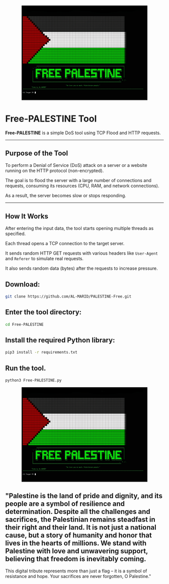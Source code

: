 <p align="center">
  <img src="Free-PALESTINE.jpg" alt="Free-PALESTINE" width="400" />
</p>

# Free-PALESTINE Tool

**Free-PALESTINE** is a simple DoS tool using TCP Flood and HTTP requests.

---

## Purpose of the Tool

To perform a Denial of Service (DoS) attack on a server or a website running on the HTTP protocol (non-encrypted).

The goal is to flood the server with a large number of connections and requests, consuming its resources (CPU, RAM, and network connections).

As a result, the server becomes slow or stops responding.

---

## How It Works

After entering the input data, the tool starts opening multiple threads as specified.

Each thread opens a TCP connection to the target server.

It sends random HTTP GET requests with various headers like `User-Agent` and `Referer` to simulate real requests.

It also sends random data (bytes) after the requests to increase pressure.


## Download:
```bash
git clone https://github.com/AL-MARID/PALESTINE-Free.git
```
## Enter the tool directory:
```bash
cd Free-PALESTINE
```
## Install the required Python library:
```bash
pip3 install -r requirements.txt
```
## Run the tool.
```bash
python3 Free-PALESTINE.py
```





<p align="center">
  <img src="Free-PALESTINE.jpg" alt="Free-PALESTINE" width="400" />
</p>


## "Palestine is the land of pride and dignity, and its people are a symbol of resilience and determination. Despite all the challenges and sacrifices, the Palestinian remains steadfast in their right and their land. It is not just a national cause, but a story of humanity and honor that lives in the hearts of millions. We stand with Palestine with love and unwavering support, believing that freedom is inevitably coming.

This digital tribute represents more than just a flag – it is a symbol of resistance and hope. Your sacrifices are never forgotten, O Palestine."
